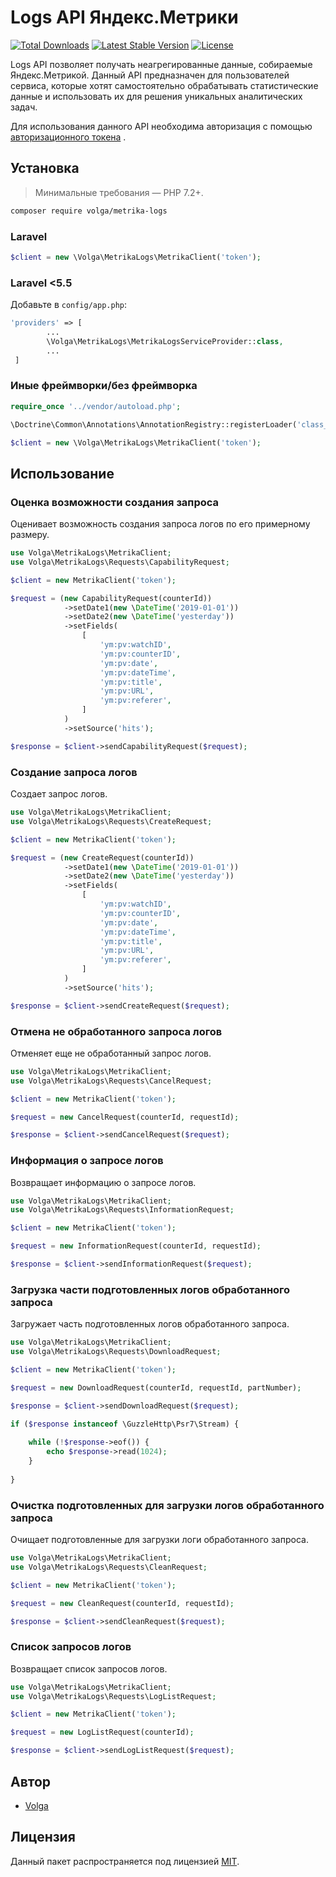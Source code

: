# Logs API Яндекс.Метрики

[![Total Downloads](https://poser.pugx.org/volga/metrika-logs/downloads)](https://packagist.org/packages/volga/metrika-logs)  [![Latest Stable Version](https://poser.pugx.org/volga/metrika-logs/version)](https://packagist.org/packages/volga/metrika-logs)  [![License](https://poser.pugx.org/volga/metrika-logs/license)](https://packagist.org/packages/volga/metrika-logs)

Logs API позволяет получать неагрегированные данные, собираемые Яндекс.Метрикой. Данный API предназначен для пользователей сервиса, которые хотят самостоятельно обрабатывать статистические данные и использовать их для решения уникальных аналитических задач.

Для использования данного API необходима авторизация с помощью [авторизационного токена](https://tech.yandex.ru/metrika/doc/api2/intro/authorization-docpage/) . 

## Установка

> Минимальные требования — PHP 7.2+.

```bash
composer require volga/metrika-logs
```

### Laravel
```php
$client = new \Volga\MetrikaLogs\MetrikaClient('token');
```

### Laravel <5.5
Добавьте в `config/app.php`:

```php
'providers' => [
        ...
        \Volga\MetrikaLogs\MetrikaLogsServiceProvider::class,
        ...
 ]
```

### Иные фреймворки/без фреймворка
```php
require_once '../vendor/autoload.php';

\Doctrine\Common\Annotations\AnnotationRegistry::registerLoader('class_exists');

$client = new \Volga\MetrikaLogs\MetrikaClient('token');
```

## Использование

### Оценка возможности создания запроса
Оценивает возможность создания запроса логов по его примерному размеру.

```php
use Volga\MetrikaLogs\MetrikaClient;
use Volga\MetrikaLogs\Requests\CapabilityRequest;

$client = new MetrikaClient('token');

$request = (new CapabilityRequest(counterId))
            ->setDate1(new \DateTime('2019-01-01'))
            ->setDate2(new \DateTime('yesterday'))
            ->setFields(
                [
                    'ym:pv:watchID',
                    'ym:pv:counterID',
                    'ym:pv:date',
                    'ym:pv:dateTime',
                    'ym:pv:title',
                    'ym:pv:URL',
                    'ym:pv:referer',
                ]
            )
            ->setSource('hits');

$response = $client->sendCapabilityRequest($request);
```

### Создание запроса логов
Создает запрос логов.

```php
use Volga\MetrikaLogs\MetrikaClient;
use Volga\MetrikaLogs\Requests\CreateRequest;

$client = new MetrikaClient('token');

$request = (new CreateRequest(counterId))
            ->setDate1(new \DateTime('2019-01-01'))
            ->setDate2(new \DateTime('yesterday'))
            ->setFields(
                [
                    'ym:pv:watchID',
                    'ym:pv:counterID',
                    'ym:pv:date',
                    'ym:pv:dateTime',
                    'ym:pv:title',
                    'ym:pv:URL',
                    'ym:pv:referer',
                ]
            )
            ->setSource('hits');

$response = $client->sendCreateRequest($request);
```

### Отмена не обработанного запроса логов
Отменяет еще не обработанный запрос логов.

```php
use Volga\MetrikaLogs\MetrikaClient;
use Volga\MetrikaLogs\Requests\CancelRequest;

$client = new MetrikaClient('token');

$request = new CancelRequest(counterId, requestId);

$response = $client->sendCancelRequest($request);
```

### Информация о запросе логов
Возвращает информацию о запросе логов.

```php
use Volga\MetrikaLogs\MetrikaClient;
use Volga\MetrikaLogs\Requests\InformationRequest;

$client = new MetrikaClient('token');

$request = new InformationRequest(counterId, requestId);

$response = $client->sendInformationRequest($request);
```

### Загрузка части подготовленных логов обработанного запроса
Загружает часть подготовленных логов обработанного запроса.

```php
use Volga\MetrikaLogs\MetrikaClient;
use Volga\MetrikaLogs\Requests\DownloadRequest;

$client = new MetrikaClient('token');

$request = new DownloadRequest(counterId, requestId, partNumber);

$response = $client->sendDownloadRequest($request);

if ($response instanceof \GuzzleHttp\Psr7\Stream) {
    
    while (!$response->eof()) {
        echo $response->read(1024);
    }
    
}
```

### Очистка подготовленных для загрузки логов обработанного запроса
Очищает подготовленные для загрузки логи обработанного запроса.

```php
use Volga\MetrikaLogs\MetrikaClient;
use Volga\MetrikaLogs\Requests\CleanRequest;

$client = new MetrikaClient('token');

$request = new CleanRequest(counterId, requestId);

$response = $client->sendCleanRequest($request);
```

### Список запросов логов
Возвращает список запросов логов.

```php
use Volga\MetrikaLogs\MetrikaClient;
use Volga\MetrikaLogs\Requests\LogListRequest;

$client = new MetrikaClient('token');

$request = new LogListRequest(counterId);

$response = $client->sendLogListRequest($request);
```

## Автор

- [Volga](https://github.com/Volga)

## Лицензия

Данный пакет распространяется под лицензией [MIT](http://opensource.org/licenses/MIT).
